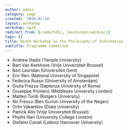 ```yaml
---
author: admin
category: page
created: '2018-01-24'
layout: workshop
workshop: wpi9
redirect_from: [/node/545/, /workshops/wpi9/pc/]
tags: []
title: Ninth Workshop on the Philosophy of Information
subtitle: Programme Committee
---
```


  * Andrew Iliadis (Temple University)
  * Bart Van Kerkhove (Vrije Universiteit Brussel)
  * Bert Leuridan (Universiteit Gent)
  * Eric Kerr (National University of Singapore)
  * Federica Russo (University of Amsterdam)
  * Giulia Frezza (Sapienza University of Rome)
  * Giuseppe Primiero (Middlesex University London)
  * Matteo Turilli (Rutgers University)
  * Nir Fresco (Ben Gurion University of the Negev)
  * Orlin Vakarelov (Duke University)
  * Patrick Allo (Vrije Universiteit Brussel)
  * Phyllis Illari (University College London)
  * Stefano Canali (Leibniz Hannover University)

  
  
  
  
  
  
  
  
  
  

